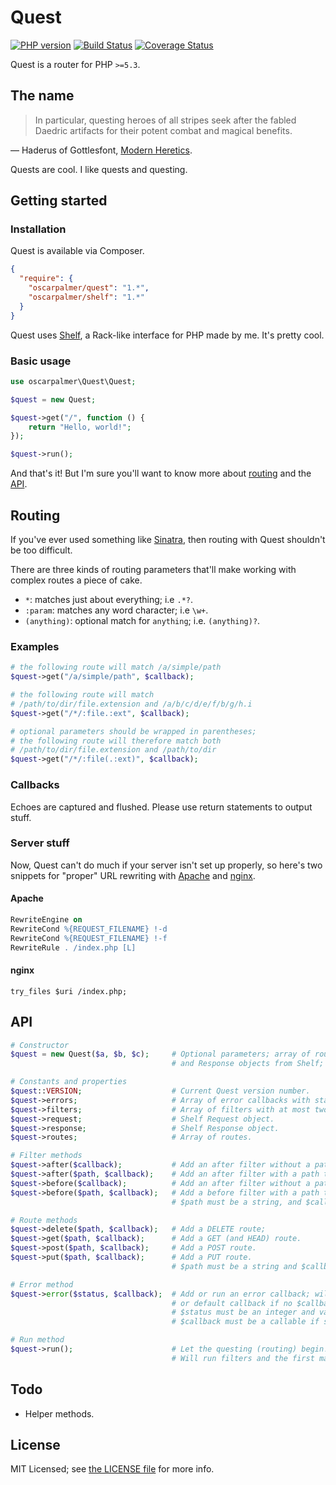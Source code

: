 # Quest

[![PHP version](https://badge.fury.io/ph/oscarpalmer%2Fquest.png)](http://badge.fury.io/ph/oscarpalmer%2Fquest) [![Build Status](https://travis-ci.org/oscarpalmer/quest.png?branch=master)](https://travis-ci.org/oscarpalmer/quest) [![Coverage Status](https://coveralls.io/repos/oscarpalmer/quest/badge.png?branch=master)](https://coveralls.io/r/oscarpalmer/quest?branch=master)

Quest is a router for PHP `>=5.3`.

## The name

> In particular, questing heroes of all stripes seek after the fabled Daedric artifacts for their potent combat and magical benefits.

&mdash; Haderus of Gottlesfont, [Modern Heretics](http://uesp.net/wiki/Lore:Modern_Heretics).

Quests are cool. I like quests and questing.

## Getting started

### Installation

Quest is available via Composer.

```json
{
  "require": {
    "oscarpalmer/quest": "1.*",
    "oscarpalmer/shelf": "1.*"
  }
}
```

Quest uses [Shelf](//github.com/oscarpalmer/shelf), a Rack-like interface for PHP made by me. It's pretty cool.

### Basic usage

```php
use oscarpalmer\Quest\Quest;

$quest = new Quest;

$quest->get("/", function () {
    return "Hello, world!";
});

$quest->run();
```

And that's it! But I'm sure you'll want to know more about [routing](#routing) and the [API](#api).

## Routing

If you've ever used something like [Sinatra](http://sinatrarb.com), then routing with Quest shouldn't be too difficult.

There are three kinds of routing parameters that'll make working with complex routes a piece of cake.

- `*`: matches just about everything; i.e `.*?`.
- `:param`: matches any word character; i.e `\w+`.
- `(anything)`: optional match for `anything`; i.e. `(anything)?`.

### Examples

```php
# the following route will match /a/simple/path
$quest->get("/a/simple/path", $callback);

# the following route will match
# /path/to/dir/file.extension and /a/b/c/d/e/f/b/g/h.i
$quest->get("/*/:file.:ext", $callback);

# optional parameters should be wrapped in parentheses;
# the following route will therefore match both
# /path/to/dir/file.extension and /path/to/dir
$quest->get("/*/:file(.:ext)", $callback);
```

### Callbacks

Echoes are captured and flushed. Please use return statements to output stuff.

### Server stuff

Now, Quest can't do much if your server isn't set up properly, so here's two snippets for "proper" URL rewriting with [Apache](http://httpd.apache.org) and [nginx](http://nginx.org).

#### Apache

```apache
RewriteEngine on
RewriteCond %{REQUEST_FILENAME} !-d
RewriteCond %{REQUEST_FILENAME} !-f
RewriteRule . /index.php [L]
```

#### nginx

```nginx
try_files $uri /index.php;
```

## API

```php
# Constructor
$quest = new Quest($a, $b, $c);     # Optional parameters; array of routes, and Request
                                    # and Response objects from Shelf; useful for testing.

# Constants and properties
$quest::VERSION;                    # Current Quest version number.
$quest->errors;                     # Array of error callbacks with status codes as keys.
$quest->filters;                    # Array of filters with at most two children; "after" and "before".
$quest->request;                    # Shelf Request object.
$quest->response;                   # Shelf Response object.
$quest->routes;                     # Array of routes.

# Filter methods
$quest->after($callback);           # Add an after filter without a path to run after routing.
$quest->after($path, $callback);    # Add an after filter with a path to run after routing.
$quest->before($callback);          # Add an after filter without a path to run after routing.
$quest->before($path, $callback);   # Add a before filter with a path to run before routing.
                                    # $path must be a string, and $callback must be a callable.

# Route methods
$quest->delete($path, $callback);   # Add a DELETE route;
$quest->get($path, $callback);      # Add a GET (and HEAD) route.
$quest->post($path, $callback);     # Add a POST route.
$quest->put($path, $callback);      # Add a PUT route.
                                    # $path must be a string and $callback must be a callable.

# Error method
$quest->error($status, $callback);  # Add or run an error callback; will run an already defined
                                    # or default callback if no $callback is supplied.
                                    # $status must be an integer and valid status code and
                                    # $callback must be a callable if supplied.

# Run method
$quest->run();                      # Let the questing (routing) begin!
                                    # Will run filters and the first matching route's callback.
```

## Todo

- Helper methods.

## License

MIT Licensed; see [the LICENSE file](LICENSE) for more info.
